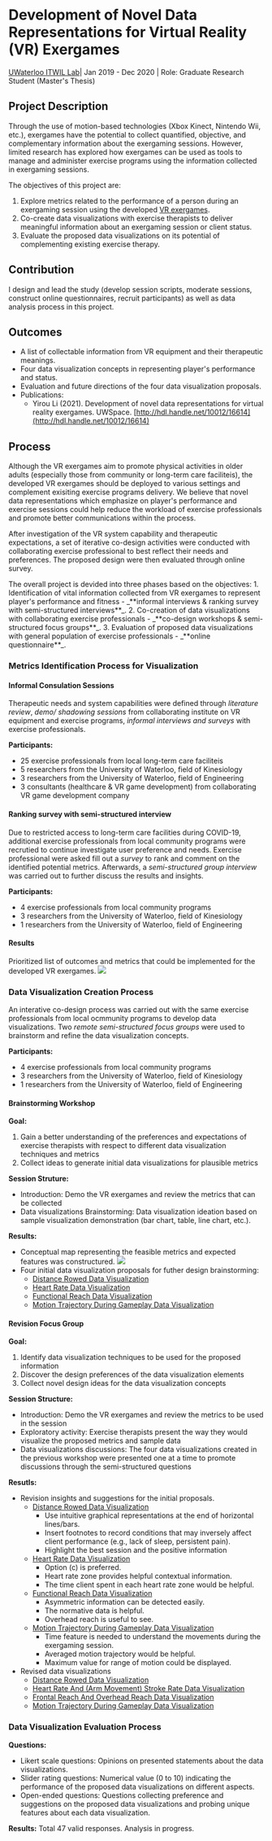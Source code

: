 # Development of Novel Data Representations for Virtual Reality (VR) Exergames
[UWaterloo ITWIL Lab](https://uwaterloo.ca/intelligent-technologies-wellness-independent-living/)| Jan 2019 - Dec 2020 | Role: Graduate Research Student (Master's Thesis)

## Project Description

Through the use of motion-based technologies (Xbox Kinect, Nintendo Wii, etc.), exergames have the potential to collect quantified, objective, and complementary information about the exergaming sessions. However, limited research has explored how exergames can be used as tools to manage and administer exercise programs using the information collected in exergaming sessions. 

The objectives of this project are:
1. Explore metrics related to the performance of a person during an exergaming session using the developed [VR exergames](/research/vr).
2. Co-create data visualizations with exercise therapists to deliver meaningful information about an exergaming session or client status.
3. Evaluate the proposed data visualizations on its potential of complementing existing exercise therapy.

## Contribution
I design and lead the study (develop session scripts, moderate sessions, construct online questionnaires, recruit participants) as well as data analysis process in this project.


## Outcomes
* A list of collectable information from VR equipment and their therapeutic meanings.
* Four data visualization concepts in representing player's performance and status.
* Evaluation and future directions of the four data visualization proposals.
* Publications:
	* Yirou Li (2021). Development of novel data representations for virtual reality exergames. UWSpace. [http://hdl.handle.net/10012/16614](http://hdl.handle.net/10012/16614)


## Process
<p>Although the VR exergames aim to promote physical activities in older adults (especially those from community or long-term care faciliteis), the developed VR exergames should be deployed to various settings and complement exisiting exercise programs delivery. We believe that novel data representations which emphasize on player's performance and exercise sessions could help reduce the workload of exercise professionals and promote better communications within the process. 
</p>
<p>After investigation of the VR system capability and therapeutic expectations, a set of iterative co-design activities were conducted with collaborating exercise professional to best reflect their needs and preferences. The proposed design were then evaluated through online survey.
</p>
The overall project is devided into three phases based on the objectives:
1. Identification of vital information collected from VR exergames to represent player's performance and fitness - _**informal interviews & ranking survey with semi-structured interviews**_.
2. Co-creation of data visualizations with collaborating exercise professionals - _**co-design workshops & semi-structured focus groups**_.
3. Evaluation of proposed data visualizations with general population of exercise professionals - _**online questionnaire**_.


### Metrics Identification Process for Visualization
#### Informal Consulation Sessions
Therapeutic needs and system capabilities were defined through _literature review_, _demo/ shadowing sessions_ from collaborating institute on VR equipment and exercise programs, _informal interviews and surveys_ with exercise professionals.

**Participants:**
* 25 exercise professionals from local long-term care faciliteis
* 5 researchers from the University of Waterloo, field of Kinesiology
* 3 researchers from the University of Waterloo, field of Engineering
* 3 consultants (healthcare & VR game development) from collaborating VR game development company

#### Ranking survey with semi-structured interview
Due to restricted access to long-term care facilities during COVID-19, additional exercise professionals from local community programs were recrutied to continue investigate user preference and needs. Exercise professional were asked fill out a _survey_ to rank and comment on the identified potential metrics. Afterwards, a _semi-structured group interview_ was carried out to further discuss the results and insights.

**Participants:**
* 4 exercise professionals from local community programs
* 3 researchers from the University of Waterloo, field of Kinesiology
* 1 researchers from the University of Waterloo, field of Engineering

#### Results
Prioritized list of outcomes and metrics that could be implemented for the developed VR exergames.
<a><img src="../images/metrics.png?raw=true"/></a>

### Data Visualization Creation Process
An interative co-design process was carried out with the same exercise professionals from local ocmmunity programs to develop data visualizations. Two _remote semi-structured focus groups_ were used to brainstorm and refine the data visualization concepts.

**Participants:**
* 4 exercise professionals from local community programs
* 3 researchers from the University of Waterloo, field of Kinesiology
* 1 researchers from the University of Waterloo, field of Engineering

#### Brainstorming Workshop
**Goal:**
1. Gain a better understanding of the preferences and expectations of exercise therapists with respect to different data visualization techniques and metrics
2. Collect ideas to generate initial data visualizations for plausible metrics

**Session Struture:**
- Introduction: Demo the VR exergames and review the metrics that can be collected 
- Data visualizations Brainstorming: Data visualization ideation based on sample visualization demonstration (bar chart, table, line chart, etc.).

**Results:**
- Conceptual map representing the feasible metrics and expected features was constructured.
<a><img src="../images/cp.png?raw=true"/></a>
- Four initial data visualization proposals for futher design brainstorming:
	- [Distance Rowed Data Visualization](/images/DRDV_1.png)
	- [Heart Rate Data Visualization](/images/HRSR_1.png)
	- [Functional Reach Data Visualization](/images/FROR_1.png)
	- [Motion Trajectory During Gameplay Data Visualization](/images/MTDG_1.png)

#### Revision Focus Group
**Goal:**
1. Identify data visualization techniques to be used for the proposed information
2. Discover the design preferences of the data visualization elements
3. Collect novel design ideas for the data visualization concepts

**Session Structure:**
- Introduction: Demo the VR exergames and review the metrics to be used in the session 
- Exploratory activity: Exercise therapists present the way they would visualize the proposed metrics and sample data
- Data visualizations discussions: The four data visualizations created in the previous workshop were presented one at a time to promote discussions through the semi-structured questions 

**Resutls:**
- Revision insights and suggestions for the initial proposals.
	- [Distance Rowed Data Visualization](/images/DRDV_1.png)
		- Use intuitive graphical representations at the end of horizontal lines/bars. 
        - Insert footnotes to record conditions that may inversely affect client performance (e.g., lack of sleep, persistent pain).
        - Highlight the best session and the positive information
	- [Heart Rate Data Visualization](/images/HRSR_1.png)
		- Option (c) is preferred.
        - Heart rate zone provides helpful contextual information.
        - The time client spent in each heart rate zone would be helpful.
	- [Functional Reach Data Visualization](/images/FROR_1.png)
		- Asymmetric information can be detected easily.
        - The normative data is helpful.
    	- Overhead reach is useful to see.
	- [Motion Trajectory During Gameplay Data Visualization](/images/MTDG_1.png)
		- Time feature is needed to understand the movements during the exergaming session.
        - Averaged motion trajectory would be helpful.
        - Maximum value for range of motion could be displayed.
- Revised data visualizations
	- [Distance Rowed Data Visualization](/images/DRDV.png)
	- [Heart Rate And (Arm Movement) Stroke Rate Data Visualization](/images/HRSR.png)
	- [Frontal Reach And Overhead Reach Data Visualization](/images/FROR.png)
	- [Motion Trajectory During Gameplay Data Visualization](/images/MTDG.png)

### Data Visualization Evaluation Process
**Questions:**
- Likert scale questions: Opinions on presented statements about the data visualizations.
- Slider rating questions: Numerical value (0 to 10) indicating the performance of the proposed data visualizations on different aspects.
- Open-ended questions: Questions collecting preference and suggestions on the proposed data visualizations and probing unique features about each data visualization.

**Results:**
Total 47 valid responses. Analysis in progress.

